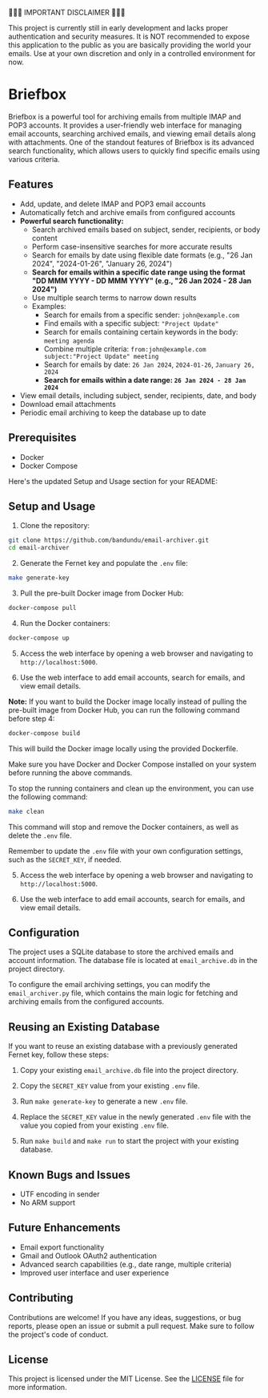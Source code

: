 🚨🚨🚨 IMPORTANT DISCLAIMER 🚨🚨🚨

This project is currently still in early development and lacks proper authentication and security measures. It is NOT recommended to expose this application to the public as you are basically providing the world your emails. Use at your own discretion and only in a controlled environment for now.

# Briefbox

Briefbox is a powerful tool for archiving emails from multiple IMAP and POP3 accounts. It provides a user-friendly web interface for managing email accounts, searching archived emails, and viewing email details along with attachments. One of the standout features of Briefbox is its advanced search functionality, which allows users to quickly find specific emails using various criteria.

## Features

- Add, update, and delete IMAP and POP3 email accounts
- Automatically fetch and archive emails from configured accounts
- **Powerful search functionality:**
  - Search archived emails based on subject, sender, recipients, or body content
  - Perform case-insensitive searches for more accurate results
  - Search for emails by date using flexible date formats (e.g., "26 Jan 2024", "2024-01-26", "January 26, 2024")
  - **Search for emails within a specific date range using the format "DD MMM YYYY - DD MMM YYYY" (e.g., "26 Jan 2024 - 28 Jan 2024")**
  - Use multiple search terms to narrow down results
  - Examples:
    - Search for emails from a specific sender: `john@example.com`
    - Find emails with a specific subject: `"Project Update"`
    - Search for emails containing certain keywords in the body: `meeting agenda`
    - Combine multiple criteria: `from:john@example.com subject:"Project Update" meeting`
    - Search for emails by date: `26 Jan 2024`, `2024-01-26`, `January 26, 2024`
    - **Search for emails within a date range: `26 Jan 2024 - 28 Jan 2024`**
- View email details, including subject, sender, recipients, date, and body
- Download email attachments
- Periodic email archiving to keep the database up to date

## Prerequisites

- Docker
- Docker Compose

Here's the updated Setup and Usage section for your README:

## Setup and Usage

1. Clone the repository:

```bash
git clone https://github.com/bandundu/email-archiver.git
cd email-archiver
```

2. Generate the Fernet key and populate the `.env` file:

```bash
make generate-key
```

3. Pull the pre-built Docker image from Docker Hub:

```bash
docker-compose pull
```

4. Run the Docker containers:

```bash
docker-compose up
```

5. Access the web interface by opening a web browser and navigating to `http://localhost:5000`.

6. Use the web interface to add email accounts, search for emails, and view email details.

**Note:** If you want to build the Docker image locally instead of pulling the pre-built image from Docker Hub, you can run the following command before step 4:

```bash
docker-compose build
```

This will build the Docker image locally using the provided Dockerfile.

Make sure you have Docker and Docker Compose installed on your system before running the above commands.

To stop the running containers and clean up the environment, you can use the following command:

```bash
make clean
```

This command will stop and remove the Docker containers, as well as delete the `.env` file.

Remember to update the `.env` file with your own configuration settings, such as the `SECRET_KEY`, if needed.


5. Access the web interface by opening a web browser and navigating to `http://localhost:5000`.

6. Use the web interface to add email accounts, search for emails, and view email details.

## Configuration

The project uses a SQLite database to store the archived emails and account information. The database file is located at `email_archive.db` in the project directory.

To configure the email archiving settings, you can modify the `email_archiver.py` file, which contains the main logic for fetching and archiving emails from the configured accounts.

## Reusing an Existing Database

If you want to reuse an existing database with a previously generated Fernet key, follow these steps:

1. Copy your existing `email_archive.db` file into the project directory.

2. Copy the `SECRET_KEY` value from your existing `.env` file.

3. Run `make generate-key` to generate a new `.env` file.

4. Replace the `SECRET_KEY` value in the newly generated `.env` file with the value you copied from your existing `.env` file.

5. Run `make build` and `make run` to start the project with your existing database.

## Known Bugs and Issues

- UTF encoding in sender
- No ARM support

## Future Enhancements

- Email export functionality
- Gmail and Outlook OAuth2 authentication
- Advanced search capabilities (e.g., date range, multiple criteria)
- Improved user interface and user experience

## Contributing

Contributions are welcome! If you have any ideas, suggestions, or bug reports, please open an issue or submit a pull request. Make sure to follow the project's code of conduct.

## License

This project is licensed under the MIT License. See the [LICENSE](LICENSE) file for more information.